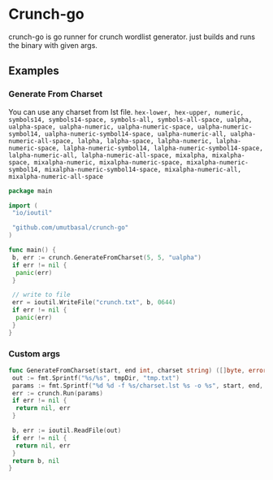 # Crunch-go

crunch-go is go runner for crunch wordlist generator. just builds and runs the binary with given args.

## Examples

### Generate From Charset

You can use any charset from lst file.
`hex-lower, hex-upper, numeric, symbols14, symbols14-space, symbols-all, symbols-all-space, ualpha, ualpha-space, ualpha-numeric, ualpha-numeric-space, ualpha-numeric-symbol14, ualpha-numeric-symbol14-space, ualpha-numeric-all, ualpha-numeric-all-space, lalpha, lalpha-space, lalpha-numeric, lalpha-numeric-space, lalpha-numeric-symbol14, lalpha-numeric-symbol14-space, lalpha-numeric-all, lalpha-numeric-all-space, mixalpha, mixalpha-space, mixalpha-numeric, mixalpha-numeric-space, mixalpha-numeric-symbol14, mixalpha-numeric-symbol14-space, mixalpha-numeric-all, mixalpha-numeric-all-space`

```go
package main

import (
 "io/ioutil"

 "github.com/umutbasal/crunch-go"
)

func main() {
 b, err := crunch.GenerateFromCharset(5, 5, "ualpha")
 if err != nil {
  panic(err)
 }

 // write to file
 err = ioutil.WriteFile("crunch.txt", b, 0644)
 if err != nil {
  panic(err)
 }
}
```

### Custom args

```go
func GenerateFromCharset(start, end int, charset string) ([]byte, error) {
 out := fmt.Sprintf("%s/%s", tmpDir, "tmp.txt")
 params := fmt.Sprintf("%d %d -f %s/charset.lst %s -o %s", start, end, tmpDir, charset, out)
 err := crunch.Run(params)
 if err != nil {
  return nil, err
 }

 b, err := ioutil.ReadFile(out)
 if err != nil {
  return nil, err
 }
 return b, nil
}
```
